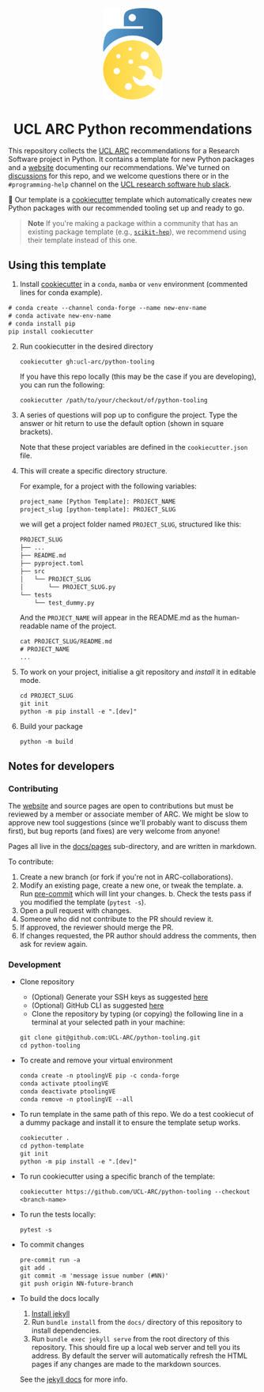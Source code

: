 <div style="text-align: center;" align="center">
  <img src="https://raw.githubusercontent.com/UCL-ARC/python-tooling/main/images/logo.svg" alt="UCL ARC Python tooling logo" width="120"/>
  <h1> UCL ARC Python recommendations</h1>
</div>

This repository collects the [UCL ARC] recommendations for a Research Software project in Python.
It contains a template for new Python packages and a [website] documenting our recommendations.
We've turned on [discussions](https://github.com/UCL-ARC/python-tooling/discussions) for this repo, and we welcome questions there or in the `#programming-help` channel on the [UCL research software hub slack](https://www.ucl.ac.uk/advanced-research-computing/community/ucl-research-programming-hub).

🍪 Our template is a [cookiecutter] template which automatically creates new Python packages with our recommended tooling set up and ready to go.

> **Note**
> If you're making a package within a community that has an existing package template (e.g., [`scikit-hep`](https://github.com/scikit-hep/cookie)), we recommend using their template instead of this one.

<!-- links here -->

<!-- prettier-ignore-start -->
[website]: https://github-pages.arc.ucl.ac.uk/python-tooling
[UCL ARC]: https://ucl.ac.uk/arc
[cookiecutter]: https://libraries.io/pypi/cookiecutter
<!-- prettier-ignore-end -->

## Using this template

1.  Install [cookiecutter](https://libraries.io/pypi/cookiecutter) in a `conda`, `mamba` or `venv` environment (commented lines for conda example).

```
# conda create --channel conda-forge --name new-env-name
# conda activate new-env-name
# conda install pip
pip install cookiecutter
```

2. Run cookiecutter in the desired directory
   ```
   cookiecutter gh:ucl-arc/python-tooling
   ```
   If you have this repo locally (this may be the case if you are developing), you can run the following:
   ```
   cookiecutter /path/to/your/checkout/of/python-tooling
   ```
3. A series of questions will pop up to configure the project. Type the answer or hit return to use the default option (shown in square brackets).

   Note that these project variables are defined in the `cookiecutter.json` file.

4. This will create a specific directory structure.

   For example, for a project with the following variables:

   ```
   project_name [Python Template]: PROJECT_NAME
   project_slug [python-template]: PROJECT_SLUG
   ```

   we will get a project folder named `PROJECT_SLUG`, structured like this:

   ```
   PROJECT_SLUG
   ├── ...
   ├── README.md
   ├── pyproject.toml
   ├── src
   │   └── PROJECT_SLUG
   │       └── PROJECT_SLUG.py
   └── tests
       └── test_dummy.py
   ```

   And the `PROJECT_NAME` will appear in the README.md as the human-readable name of the project.

   ```
   cat PROJECT_SLUG/README.md
   # PROJECT_NAME
   ...
   ```

5. To work on your project, initialise a git repository and _install_ it in editable mode.
   ```
   cd PROJECT_SLUG
   git init
   python -m pip install -e ".[dev]"
   ```
6. Build your package
   ```
   python -m build
   ```

## Notes for developers

### Contributing

The [website] and source pages are open to contributions but must be reviewed by a member or associate member of ARC.
We might be slow to approve new tool suggestions (since we'll probably want to discuss them first), but bug reports (and fixes) are very welcome from anyone!

Pages all live in the [docs/pages](https://github.com/UCL-ARC/python-tooling/tree/main/docs/pages) sub-directory, and are written in markdown.

To contribute:

1. Create a new branch (or fork if you're not in ARC-collaborations).
2. Modify an existing page, create a new one, or tweak the template.
   a. Run [pre-commit](https://pre-commit.com) which will lint your changes.
   b. Check the tests pass if you modified the template (`pytest -s`).
3. Open a pull request with changes.
4. Someone who did not contribute to the PR should review it.
5. If approved, the reviewer should merge the PR.
6. If changes requested, the PR author should address the comments, then ask for review again.

### Development

- Clone repository

  - (Optional) Generate your SSH keys as suggested [here](https://docs.github.com/en/github/authenticating-to-github/generating-a-new-ssh-key-and-adding-it-to-the-ssh-agent)
  - (Optional) GitHub CLI as suggested [here](https://docs.github.com/en/authentication/connecting-to-github-with-ssh/adding-a-new-ssh-key-to-your-github-account?tool=cli)
  - Clone the repository by typing (or copying) the following line in a terminal at your selected path in your machine:

  ```
  git clone git@github.com:UCL-ARC/python-tooling.git
  cd python-tooling
  ```

- To create and remove your virtual environment

  ```
  conda create -n ptoolingVE pip -c conda-forge
  conda activate ptoolingVE
  conda deactivate ptoolingVE
  conda remove -n ptoolingVE --all
  ```

- To run template in the same path of this repo.
  We do a test cookiecut of a dummy package and install it to ensure the template setup works.

  ```
  cookiecutter .
  cd python-template
  git init
  python -m pip install -e ".[dev]"
  ```

- To run cookiecutter using a specific branch of the template:

  ```
  cookiecutter https://github.com/UCL-ARC/python-tooling --checkout <branch-name>
  ```

- To run the tests locally:

  ```
  pytest -s
  ```

- To commit changes

  ```
  pre-commit run -a
  git add .
  git commit -m 'message issue number (#NN)'
  git push origin NN-future-branch
  ```

- To build the docs locally

  1.  [Install jekyll](https://jekyllrb.com/docs/installation)
  2.  Run `bundle install` from the `docs/` directory of this repository to install dependencies.
  3.  Run `bundle exec jekyll serve` from the root directory of this repository. This should fire up a local web server and tell you its address. By default the server will automatically refresh the HTML pages if any changes are made to the markdown sources.

  See the [jekyll docs](https://jekyllrb.com/docs) for more info.
